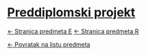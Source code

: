 # [Preddiplomski projekt](https://www.github.com/studosi-fer/PREPRO)
[<- Stranica predmeta E](https://www.fer.unizg.hr/predmet/proe)
[<- Stranica predmeta R](https://www.fer.unizg.hr/predmet/pror)

[<- Povratak na listu predmeta](https://www.github.com/studosi/FER)

